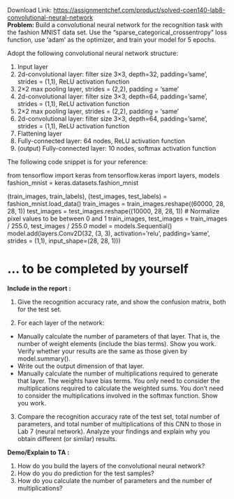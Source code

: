 Download Link: https://assignmentchef.com/product/solved-coen140-lab8-convolutional-neural-network
<br>
<strong>Problem: </strong>Build a convolutional neural network for the recognition task with the fashion MNIST data set. Use the “sparse_categorical_crossentropy” loss function, use ‘adam’ as the optimizer, and train your model for 5 epochs.

Adopt the following convolutional neural network structure:

<ol>

 <li>Input layer</li>

 <li>2d-convolutional layer: filter size 3×3, depth=32, padding=’same’, strides = (1,1), ReLU activation function</li>

 <li>2×2 max pooling layer, strides = (2,2), padding = ‘same’</li>

 <li>2d-convolutional layer: filter size 3×3, depth=64, padding=’same’, strides = (1,1), ReLU activation function</li>

 <li>2×2 max pooling layer, strides = (2,2), padding = ‘same’</li>

 <li>2d-convolutional layer: filter size 3×3, depth=64, padding=’same’, strides = (1,1), ReLU activation function</li>

 <li>Flattening layer</li>

 <li>Fully-connected layer: 64 nodes, ReLU activation function</li>

 <li>(output) Fully-connected layer: 10 nodes, softmax activation function</li>

</ol>




The following code snippet is for your reference:




from tensorflow import keras from tensorflow.keras import layers, models fashion_mnist = keras.datasets.fashion_mnist

(train_images, train_labels), (test_images, test_labels) = fashion_mnist.load_data() train_images = train_images.reshape((60000, 28, 28, 1)) test_images = test_images.reshape((10000, 28, 28, 1)) # Normalize pixel values to be between 0 and 1 train_images, test_images = train_images / 255.0, test_images / 255.0 model = models.Sequential() model.add(layers.Conv2D(32, (3, 3), activation=’relu’,                          padding=’same’, strides = (1,1), input_shape=(28, 28, 1)))

# … to be completed by yourself







<strong>Include in the report :</strong>

<ol>

 <li>Give the recognition accuracy rate, and show the confusion matrix, both for the test set.</li>

</ol>




<ol start="2">

 <li>For each layer of the network:</li>

</ol>







<ul>

 <li>Manually calculate the number of parameters of that layer. That is, the number of weight elements (include the bias terms). Show you work. Verify whether your results are the same as those given by model.summary().</li>

 <li>Write out the output dimension of that layer.</li>

 <li>Manually calculate the number of multiplications required to generate that layer. The weights have bias terms. You only need to consider the multiplications required to calculate the weighted sums. You don’t need to consider the multiplications involved in the softmax function. Show you work.</li>

</ul>




<ol start="3">

 <li>Compare the recognition accuracy rate of the test set, total number of parameters, and total number of multiplications of this CNN to those in Lab 7 (neural network). Analyze your findings and explain why you obtain different (or similar) results.</li>

</ol>

<strong>Demo/Explain to TA : </strong>

<ol>

 <li>How do you build the layers of the convolutional neural network?</li>

 <li>How do you do prediction for the test samples?</li>

 <li>How do you calculate the number of parameters and the number of multiplications?</li>

</ol>


